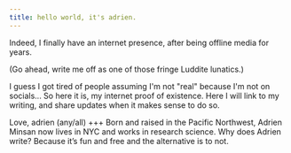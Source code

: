 ```yaml
---
title: hello world, it's adrien.
---
```


Indeed, I finally have an internet presence, after being offline media for years.

(Go ahead, write me off as one of those fringe Luddite lunatics.)

I guess I got tired of people assuming I'm not "real" because I'm not on socials... So here it is, my internet proof of existence. Here I will link to my writing, and share updates when it makes sense to do so.

Love, adrien (any/all)
+++
Born and raised in the Pacific Northwest, Adrien Minsan now lives in NYC and works in research science. Why does Adrien write? Because it’s fun and free and the alternative is to not.

